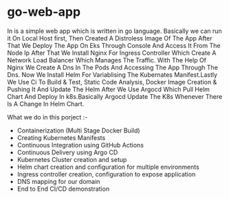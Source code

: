 # go-web-app

In is a simple web app which is written in go language. Basically we can run it On Local Host first, Then Created A Distroless Image Of The App After That We Deploy The App On Eks Through Console And Access It From The Node Ip After That We Install Nginx For Ingress Controller Which Create A Network Load Balancer Which Manages The Traffic. With The Help Of Nginx We Create A Dns In The Pods And Accessing The App Through The Dns. Now We Install Helm For Variablising The Kubernates Manifest.Lastly We Use Ci To Build & Test, Static Code Analysis, Docker Image Creation & Pushing It And Update The Helm After We Use Argocd Which Pull Helm Chart And Deploy In k8s.Basically Argocd Update The K8s Whenever There Is A Change In Helm Chart.

 
 What we do in this porject :- 
- Containerization (Multi Stage Docker Build)
- Creating Kubernetes Manifests
- Continuous Integration using GitHub Actions
- Continuous Delivery using Argo CD
- Kubernetes Cluster creation and setup
- Helm chart creation and configuration for multiple environments
- Ingress controller creation, configuration to expose application
- DNS mapping for our domain
- End to End CI/CD demonstration
